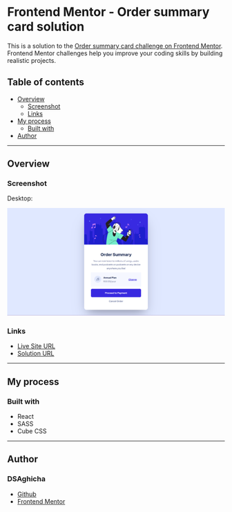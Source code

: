 # Frontend Mentor - Order summary card solution

This is a solution to the [Order summary card challenge on Frontend Mentor](https://www.frontendmentor.io/challenges/order-summary-component-QlPmajDUj). Frontend Mentor challenges help you improve your coding skills by building realistic projects.

## Table of contents

- [Overview](#overview)
    - [Screenshot](#screenshot)
    - [Links](#links)
- [My process](#my-process)
    - [Built with](#built-with)
- [Author](#author)

---

## Overview

### Screenshot

Desktop:

![Final Desktop](./final/desktop.png)

### Links
- [Live Site URL](https://dsaghicha-order-component.netlify.app/)
- [Solution URL](https://www.frontendmentor.io/solutions/order-component-using-react-BJ22dmSBc)

---

## My process

### Built with
- React
- SASS
- Cube CSS

---

## Author

### DSAghicha
- [Github](https://github.com/DSAghicha)
- [Frontend Mentor](https://www.frontendmentor.io/profile/DSAghicha)
